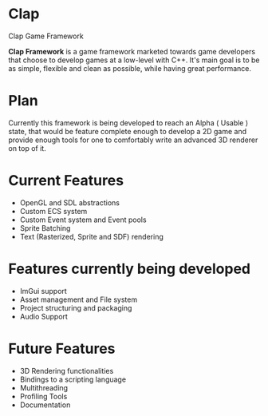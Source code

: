 # Clap
Clap Game Framework

**Clap Framework** is a game framework marketed towards game developers that choose to develop games at a low-level with C++. It's main goal is to be as simple, flexible and clean as possible, while having great performance.

# Plan

Currently this framework is being developed to reach an Alpha ( Usable ) state, that would be feature complete enough to develop a 2D game and provide enough tools for one to comfortably write an advanced 3D renderer on top of it.

# Current Features
* OpenGL and SDL abstractions
* Custom ECS system
* Custom Event system and Event pools
* Sprite Batching
* Text (Rasterized, Sprite and SDF) rendering

# Features currently being developed
* ImGui support
* Asset management and File system
* Project structuring and packaging
* Audio Support


# Future Features
* 3D Rendering functionalities
* Bindings to a scripting language
* Multithreading
* Profiling Tools
* Documentation
